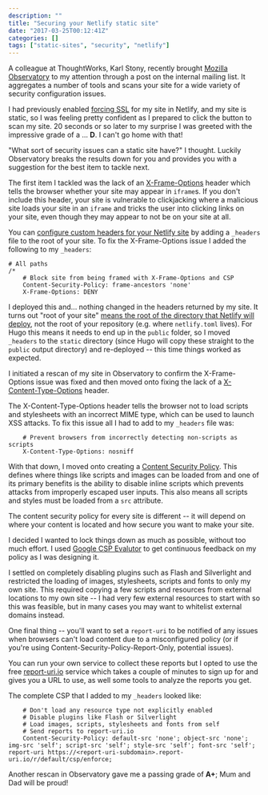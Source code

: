 ```yaml
---
description: ""
title: "Securing your Netlify static site"
date: "2017-03-25T00:12:41Z"
categories: []
tags: ["static-sites", "security", "netlify"]
---
```


A colleague at ThoughtWorks, Karl Stony, recently brought [Mozilla Observatory](https://observatory.mozilla.org/) to my attention through a post on the internal mailing list. It aggregates a number of tools and scans your site for a wide variety of security configuration issues.

I had previously enabled [forcing SSL](https://www.netlify.com/docs/ssl/#forcing-ssl) for my site in Netlify, and my site is static, so I was feeling pretty confident as I prepared to click the button to scan my site. 20 seconds or so later to my surprise I was greeted with the impressive grade of a ... **D**. I can't go home with that!

"What sort of security issues can a static site have?" I thought. Luckily Observatory breaks the results down for you and provides you with a suggestion for the best item to tackle next.

The first item I tackled was the lack of an [X-Frame-Options](https://wiki.mozilla.org/Security/Guidelines/Web_Security#X-Frame-Options) header which tells the browser whether your site may appear in `iframe`s. If you don't include this header, your site is vulnerable to clickjacking where a malicious site loads your site in an `iframe` and tricks the user into clicking links on your site, even though they may appear to not be on your site at all.

You can [configure custom headers for your Netlify site](https://www.netlify.com/docs/headers-and-basic-auth/#custom-headers) by adding a `_headers` file to the root of your site. To fix the X-Frame-Options issue I added the following to my `_headers`:

```
# All paths
/*
    # Block site from being framed with X-Frame-Options and CSP
    Content-Security-Policy: frame-ancestors 'none'
    X-Frame-Options: DENY
```

I deployed this and... nothing changed in the headers returned by my site. It turns out "root of your site" [means the root of the directory that Netlify will deploy](https://gitter.im/netlify/community?at=57b62aec187885ef4f5ba670), not the root of your repository (e.g. where `netlify.toml` lives). For Hugo this means it needs to end up in the `public` folder, so I moved `_headers` to the `static` directory (since Hugo will copy these straight to the `public` output directory) and re-deployed -- this time things worked as expected.

I initiated a rescan of my site in Observatory to confirm the X-Frame-Options issue was fixed and then moved onto fixing the lack of a [X-Content-Type-Options](https://wiki.mozilla.org/Security/Guidelines/Web_Security#X-Content-Type-Options) header.

The X-Content-Type-Options header tells the browser not to load scripts and stylesheets with an incorrect MIME type, which can be used to launch XSS attacks. To fix this issue all I had to add to my `_headers` file was:

```
    # Prevent browsers from incorrectly detecting non-scripts as scripts
    X-Content-Type-Options: nosniff
```

With that down, I moved onto creating a [Content Security Policy](https://wiki.mozilla.org/Security/Guidelines/Web_Security#Content_Security_Policy). This defines where things like scripts and images can be loaded from and one of its primary benefits is the ability to disable inline scripts which prevents attacks from improperly escaped user inputs. This also means all scripts and styles must be loaded from a `src` attribute.

The content security policy for every site is different -- it will depend on where your content is located and how secure you want to make your site. 

I decided I wanted to lock things down as much as possible, without too much effort. I used [Google CSP Evalutor](https://csp-evaluator.withgoogle.com) to get continuous feedback on my policy as I was designing it.

I settled on completely disabling plugins such as Flash and Silverlight and restricted the loading of images, stylesheets, scripts and fonts to only my own site. This required copying a few scripts and resources from external locations to my own site -- I had very few external resources to start with so this was feasible, but in many cases you may want to whitelist external domains instead.

One final thing -- you'll want to set a `report-uri` to be notified of any issues when browsers can't load content due to a misconfigured policy (or if you're using Content-Security-Policy-Report-Only, potential issues). 

You can run your own service  to collect these reports but I opted to use the free [report-uri.io](https://report-uri.io) service which takes a couple of minutes to sign up for and gives you a URL to use, as well some tools to analyze the reports you get.

The complete CSP that I added to my `_headers` looked like:

```
    # Don't load any resource type not explicitly enabled
    # Disable plugins like Flash or Silverlight
    # Load images, scripts, stylesheets and fonts from self
    # Send reports to report-uri.io
    Content-Security-Policy: default-src 'none'; object-src 'none'; img-src 'self'; script-src 'self'; style-src 'self'; font-src 'self'; report-uri https://<report-uri-subdomain>.report-uri.io/r/default/csp/enforce;
```

Another rescan in Observatory gave me a passing grade of **A+**; Mum and Dad will be proud!
